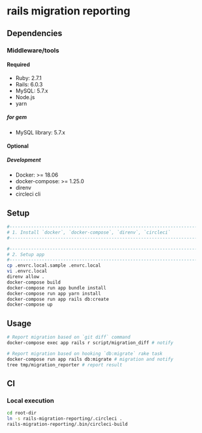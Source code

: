 # rails migration reporting

## Dependencies

### Middleware/tools

#### Required

- Ruby: 2.7.1
- Rails: 6.0.3
- MySQL: 5.7.x
- Node.js
- yarn

##### for gem

- MySQL library: 5.7.x

#### Optional

##### Development

- Docker: >= 18.06
- docker-compose: >= 1.25.0
- direnv
- circleci cli

## Setup

```sh
#------------------------------------------------------------------------------
# 1. Install `docker`, `docker-compose`, `direnv`, `circleci`
#------------------------------------------------------------------------------

#------------------------------------------------------------------------------
# 2. Setup app
#------------------------------------------------------------------------------
cp .envrc.local.sample .envrc.local
vi .envrc.local
direnv allow .
docker-compose build
docker-compose run app bundle install
docker-compose run app yarn install
docker-compose run app rails db:create
docker-compose up
```

## Usage

```sh
# Report migration based on `git diff` command
docker-compose exec app rails r script/migration_diff # notify

# Report migration based on hooking `db:migrate` rake task
docker-compose run app rails db:migrate # migration and notify
tree tmp/migration_reporter # report result
```

## CI

### Local execution

```sh
cd root-dir
ln -s rails-migration-reporting/.circleci .
rails-migration-reporting/.bin/circleci-build
```
